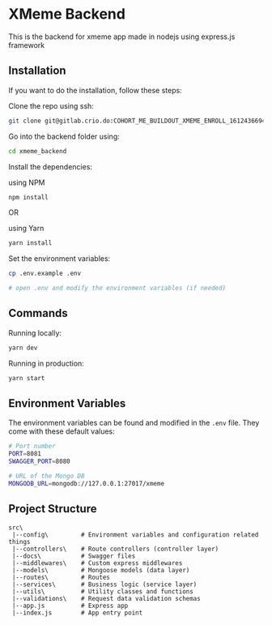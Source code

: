 # XMeme Backend



This is the backend for xmeme app made in nodejs using express.js framework



## Installation

If you want to do the installation, follow these steps:

Clone the repo using ssh:

```bash
git clone git@gitlab.crio.do:COHORT_ME_BUILDOUT_XMEME_ENROLL_1612436694845/neelparihar599-me_buildout_xmeme.git
```

Go into the backend folder using:
```bash
cd xmeme_backend
```

Install the dependencies:

using NPM

```bash
npm install
```

OR

using Yarn

```bash
yarn install
```

Set the environment variables:

```bash
cp .env.example .env

# open .env and modify the environment variables (if needed)
```


## Commands

Running locally:

```bash
yarn dev
```

Running in production:

```bash
yarn start
```


## Environment Variables

The environment variables can be found and modified in the `.env` file. They come with these default values:

```bash
# Port number
PORT=8081
SWAGGER_PORT=8080

# URL of the Mongo DB
MONGODB_URL=mongodb://127.0.0.1:27017/xmeme
```

## Project Structure

```
src\
 |--config\         # Environment variables and configuration related things
 |--controllers\    # Route controllers (controller layer)
 |--docs\           # Swagger files
 |--middlewares\    # Custom express middlewares
 |--models\         # Mongoose models (data layer)
 |--routes\         # Routes
 |--services\       # Business logic (service layer)
 |--utils\          # Utility classes and functions
 |--validations\    # Request data validation schemas
 |--app.js          # Express app
 |--index.js        # App entry point
```
